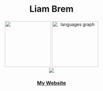 <h1 align="center">Liam Brem</h1>

###

###
  
<div align="center">
  <img src="https://github-readme-stats.vercel.app/api?username=liambrem&theme=nord" height="150" />
  <img src="https://github-readme-stats.vercel.app/api/top-langs?locale=en&hide_title=false&layout=compact&card_width=320&langs_count=6&theme=nord&hide_border=false&username=LiamBrem" height="150" alt="languages graph"  />
</div>
  
<div align="center">
<a href="#"><img src="https://komarev.com/ghpvc/?username=LiamBrem&color=00b4a6&label=Profile%20Views"></a>
</div>

<h3 align="center">
  <a href="https://liambrem.github.io/personal-website/">My Website</a>
</h3>

</div>

###
